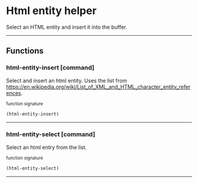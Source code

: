 # Html entity helper

 Select an HTML entity and insert it into the buffer.

 - - -
## Functions

### html-entity-insert [command]

Select and insert an html entity.
Uses the list from https://en.wikipedia.org/wiki/List_of_XML_and_HTML_character_entity_references.

<sup>function signature</sup>
```lisp
(html-entity-insert)
```

- - -

### html-entity-select [command]

Select an html entry from the list.

<sup>function signature</sup>
```lisp
(html-entity-select)
```

- - -
